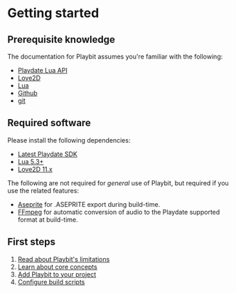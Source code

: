 # Getting started

## Prerequisite knowledge
The documentation for Playbit assumes you're familiar with the following:

<!-- TODO: links -->
* [Playdate Lua API]()
* [Love2D]()
* [Lua]()
* [Github]()
* [git]()

## Required software
Please install the following dependencies:
<!-- TODO: links -->
* [Latest Playdate SDK](https://play.date/dev/)
* [Lua 5.3+](http://luabinaries.sourceforge.net/)
* [Love2D 11.x](https://love2d.org/)

The following are not required for _general_ use of Playbit, but required if you use the related features:
* [Aseprite]() for .ASEPRITE export during build-time.
* [FFmpeg]() for automatic conversion of audio to the Playdate supported format at build-time.

## First steps
1. [Read about Playbit's limitations](limitations.md)
1. [Learn about core concepts](core-concepts.md)
1. [Add Playbit to your project](add-playbit.md)
1. [Configure build scripts](build-scripts.md)
